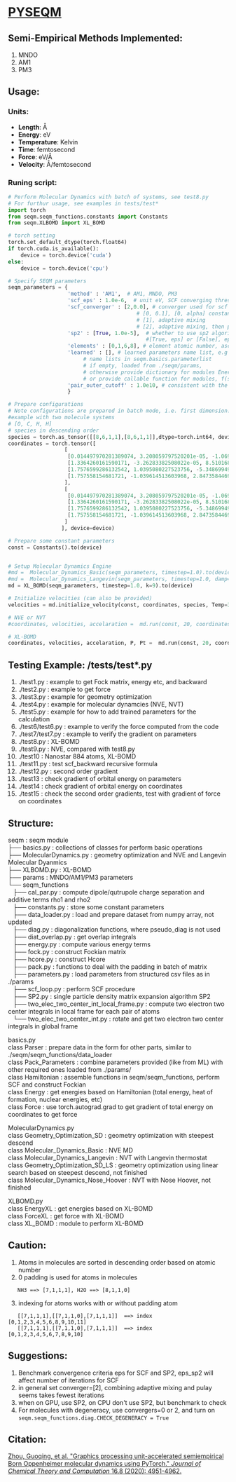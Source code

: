 # [PYSEQM](https://github.com/lanl/PYSEQM)

## Semi-Empirical Methods Implemented:
1. MNDO
2. AM1
3. PM3

## Usage:

### Units:

* **Length**: Å  
* **Energy**: eV  
* **Temperature**: Kelvin  
* **Time**: femtosecond  
* **Force**: eV/Å  
* **Velocity**: Å/femtosecond  

### Runing script:
```python
# Perform Molecular Dynamics with batch of systems, see test8.py
# For furthur usage, see examples in tests/test*
import torch
from seqm.seqm_functions.constants import Constants
from seqm.XLBOMD import XL_BOMD

# torch setting
torch.set_default_dtype(torch.float64)
if torch.cuda.is_available():
    device = torch.device('cuda')
else:
    device = torch.device('cpu')

# Specify SEQM parameters
seqm_parameters = {
                   'method' : 'AM1',  # AM1, MNDO, PM3
                   'scf_eps' : 1.0e-6,  # unit eV, SCF converging threshold
                   'scf_converger' : [2,0.0], # converger used for scf loop
                                         # [0, 0.1], [0, alpha] constant mixing, P = alpha*P + (1.0-alpha)*Pnew
                                         # [1], adaptive mixing
                                         # [2], adaptive mixing, then pulay
                   'sp2' : [True, 1.0e-5],  # whether to use sp2 algorithm in scf loop,
                                            #[True, eps] or [False], eps for SP2 conve criteria
                   'elements' : [0,1,6,8], # element atomic number, ascending order
                   'learned' : [], # learned parameters name list, e.g ['U_ss'], 
                        # name lists in seqm.basics.parameterlist  
                        # if empty, loaded from ./seqm/params, 
                        # otherwise provide dictionary for modules Energy, Force or MD, see test5.py
                        # or provide callable function for modules, f(species, coordinates), which return a same type dictionary as in test5.py
                   'pair_outer_cutoff' : 1.0e10, # consistent with the unit on coordinates
                   }

# Prepare configurations
# Note configurations are prepared in batch mode, i.e. first dimension: molecules
#example with two molecule systems
# [O, C, H, H]
# species in descending order
species = torch.as_tensor([[8,6,1,1],[8,6,1,1]],dtype=torch.int64, device=device)
coordinates = torch.tensor([
                  [
                   [0.014497970281389074, 3.208059797520201e-05, -1.0697192468126102e-07],
                   [1.3364260161590171, -3.26283382508022e-05, 8.510168803526663e-07],
                   [1.7576599286132542, 1.0395080227523756, -5.348699492766755e-07],
                   [1.757558154681721, -1.039614513603968, 2.8473584469483316e-06]
                  ],
                  [
                   [0.014497970281389074, 3.208059797520201e-05, -1.0697192468126102e-07],
                   [1.3364260161590171, -3.26283382508022e-05, 8.510168803526663e-07],
                   [1.7576599286132542, 1.0395080227523756, -5.348699492766755e-07],
                   [1.757558154681721, -1.039614513603968, 2.8473584469483316e-06]
                  ]
                 ], device=device)

# Prepare some constant parameters
const = Constants().to(device)


# Setup Molecular Dynamics Engine
#md =  Molecular_Dynamics_Basic(seqm_parameters, timestep=1.0).to(device)
#md =  Molecular_Dynamics_Langevin(seqm_parameters, timestep=1.0, damp=100.0, T=300.0, output={'molid':[0, 1], 'thermo':1, 'dump':10, 'prefix':'md'}).to(device)
md = XL_BOMD(seqm_parameters, timestep=1.0, k=9).to(device)

# Initialize velocities (can also be provided)
velocities = md.initialize_velocity(const, coordinates, species, Temp=300.0)

# NVE or NVT
#coordinates, velocities, accelaration =  md.run(const, 20, coordinates, velocities, species)

# XL-BOMD
coordinates, velocities, accelaration, P, Pt =  md.run(const, 20, coordinates, velocities, species)
```

## Testing Example: /tests/test*.py
1. ./test1.py : example to get Fock matrix, energy etc, and backward
2. ./test2.py : example to get force
3. ./test3.py : example for geometry optimization
4. ./test4.py : example for molecular dynamcies (NVE, NVT)
5. ./test5.py : example for how to add trained parameters for the calculation
6. ./test6/test6.py : example to verify the force computed from the code
7. ./test7/test7.py : example to verify the gradient on parameters
8. ./test8.py : XL-BOMD
9. ./test9.py : NVE, compared with test8.py
10. ./test10  : Nanostar 884 atoms, XL-BOMD
11. ./test11.py : test scf_backward recursive formula
12. ./test12.py : second order gradient
13. ./test13 : check gradient of orbital energy on parameters
14. ./test14 : check gradient of orbital energy on coordinates
15. ./test15 : check the second order gradients, test with gradient of force on coordinates

## Structure:

seqm : seqm module  
├── basics.py : collections of classes for perform basic operations  
├── MolecularDynamics.py : geometry optimization and NVE and Langevin Molecular Dyanmics  
├── XLBOMD.py : XL-BOMD  
├── params : MNDO/AM1/PM3 parameters  
└── seqm_functions  
    ├── cal_par.py : compute dipole/qutrupole charge separation and additive terms rho1 and rho2  
    ├── constants.py : store some constant parameters  
    ├── data_loader.py : load and prepare dataset from numpy array, not updated  
    ├── diag.py : diagonalization functions, where pseudo_diag is not used  
    ├── diat_overlap.py : get overlap integrals  
    ├── energy.py : compute various energy terms  
    ├── fock.py : construct Fockian matrix  
    ├── hcore.py : construct Hcore  
    ├── pack.py : functions to deal with the padding in batch of matrix  
    ├── parameters.py : load parameters from structured csv files as in ./params  
    ├── scf_loop.py : perform SCF procedure  
    ├── SP2.py : single particle density matrix expansion algorithm SP2  
    ├── two_elec_two_center_int_local_frame.py : compute two electron two center integrals in local frame for each pair of atoms  
    └── two_elec_two_center_int.py : rotate and get two electron two center integrals in global frame  

basics.py  
  class Parser : prepare data in the form for other parts, similar to ./seqm/seqm_functions/data_loader  
  class Pack_Parameters : combine parameters provided (like from ML) with other required ones loaded from ./params/  
  class Hamiltonian : assemble functions in seqm/seqm_functions, perform SCF and construct Fockian  
  class Energy : get energies based on Hamiltonian (total energy, heat of formation, nuclear energies, etc)  
  class Force : use torch.autograd.grad to get gradient of total energy on coordinates to get force  

MolecularDynamics.py  
  class Geometry_Optimization_SD : geometry optimization with steepest descend  
  class Molecular_Dynamics_Basic : NVE MD  
  class Molecular_Dynamics_Langevin : NVT with Langevin thermostat  
  class Geometry_Optimization_SD_LS : geometry optimization using linear search based on steepest descend, not finished  
  class Molecular_Dynamics_Nose_Hoover : NVT with Nose Hoover, not finished  

XLBOMD.py  
  class EnergyXL : get energies based on XL-BOMD  
  class ForceXL : get force with XL-BOMD  
  class XL_BOMD : module to perform XL-BOMD  

## Caution:

1. Atoms in molecules are sorted in descending order based on atomic number
2. 0 padding is used for atoms in molecules
```
   NH3 ==> [7,1,1,1], H2O ==> [8,1,1,0]
```
3. indexing for atoms works with or without padding atom
```
   [[7,1,1,1],[[7,1,1,0],[7,1,1,1]]  ==> index [0,1,2,3,4,5,6,8,9,10,11]
   [[7,1,1,1],[[7,1,1,0],[7,1,1,1]]  ==> index [0,1,2,3,4,5,6,7,8,9,10]
```

## Suggestions:
1. Benchmark convergence criteria eps for SCF and SP2, eps_sp2 will affect number of iterations for SCF
2. in general set converger=[2], combining adaptive mixing and pulay seems takes fewest iterations
3. when on GPU, use SP2, on CPU don't use SP2, but benchmark to check
4. For molecules with degeneracy, use convergers=0 or 2, and turn on ```seqm.seqm_functions.diag.CHECK_DEGENERACY = True```

## Citation:
[Zhou, Guoqing, et al. "Graphics processing unit-accelerated semiempirical Born Oppenheimer molecular dynamics using PyTorch." *Journal of Chemical Theory and Computation* 16.8 (2020): 4951-4962.](https://pubs.acs.org/doi/full/10.1021/acs.jctc.0c00243)